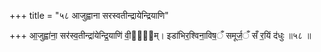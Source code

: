 +++
title = "५८ आजुह्वाना सरस्वतीन्द्रायेन्द्रियाणि"

+++
आ॒जुह्वा॑ना॒ सर॑स्व॒तीन्द्रा॑येन्द्रि॒याणि॑ वी॒र्य᳖म्। इडा॑भिर॒श्विना॒विष॒ँ समूर्ज॒ँ सँ र॒यिं द॑धुः ॥५८ ॥
